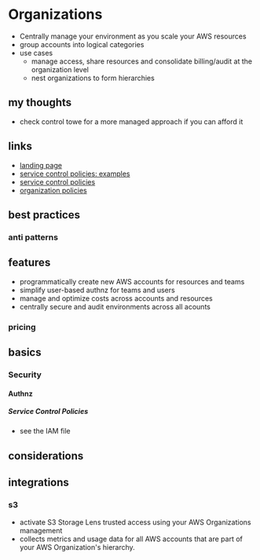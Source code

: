 # Organizations

- Centrally manage your environment as you scale your AWS resources
- group accounts into logical categories
- use cases
  - manage access, share resources and consolidate billing/audit at the organization level
  - nest organizations to form hierarchies

## my thoughts

- check control towe for a more managed approach if you can afford it

## links

- [landing page](https://aws.amazon.com/organizations/?did=ap_card&trk=ap_card)
- [service control policies: examples](https://docs.aws.amazon.com/organizations/latest/userguide/orgs_manage_policies_example-scps.html)
- [service control policies](https://docs.aws.amazon.com/organizations/latest/userguide/orgs_manage_policies_scps.html)
- [organization policies](https://docs.aws.amazon.com/organizations/latest/userguide/orgs_manage_policies.html)

## best practices

### anti patterns

## features

- programmatically create new AWS accounts for resources and teams
- simplify user-based authnz for teams and users
- manage and optimize costs across accounts and resources
- centrally secure and audit environments across all acounts

### pricing

## basics

### Security

#### Authnz

##### Service Control Policies

- see the IAM file

## considerations

## integrations

### s3

- activate S3 Storage Lens trusted access using your AWS Organizations management
- collects metrics and usage data for all AWS accounts that are part of your AWS Organization's hierarchy.
